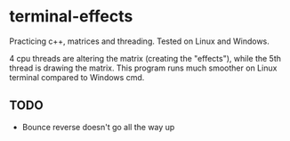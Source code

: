 # terminal-effects
Practicing c++, matrices and threading. Tested on Linux and Windows.

4 cpu threads are altering the matrix (creating the "effects"), while the 5th thread is drawing the matrix. This program runs much smoother on Linux terminal compared to Windows cmd.

## TODO
* Bounce reverse doesn't go all the way up